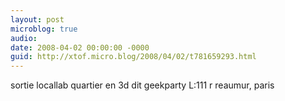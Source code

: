 ```yaml
---
layout: post
microblog: true
audio: 
date: 2008-04-02 00:00:00 -0000
guid: http://xtof.micro.blog/2008/04/02/t781659293.html
---
```

sortie locallab quartier en 3d dit geekparty L:111 r reaumur, paris
